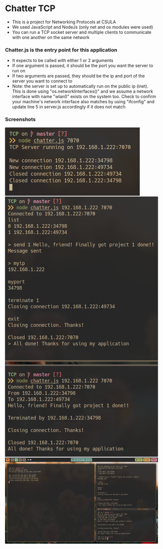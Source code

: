 # Chatter TCP

-   This is a project for Networking Protocols at CSULA
-   We used JavaScript and NodeJs (only net and os modules were used)
-   You can run a TCP socket server and multiple clients to communicate with one another on the same network

### Chatter.js is the entry point for this application

-   It expects to be called with either 1 or 2 arguments
-   If one argument is passed, it should be the port you want the server to run on
-   If two arguments are passed, they should be the ip and port of the server you want to connect to
-   Note: the server is set up to automatically run on the public ip (inet). This is done using "os.networkInterfaces()" and we assume a network interface with name "wlan0" exists on the system too. Check to confirm your machine's network interface also matches by using "ifconfig" and update line 5 in server.js accordingly if it does not match

### Screenshots

![](./screenshots/server.png)
![](./screenshots/clients.png)
![](./screenshots/full.png)
